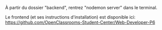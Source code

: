À partir du dossier "backend", rentrez "nodemon server" dans le terminal.

Le frontend (et ses instructions d'installation) est disponible ici: https://github.com/OpenClassrooms-Student-Center/Web-Developer-P6

